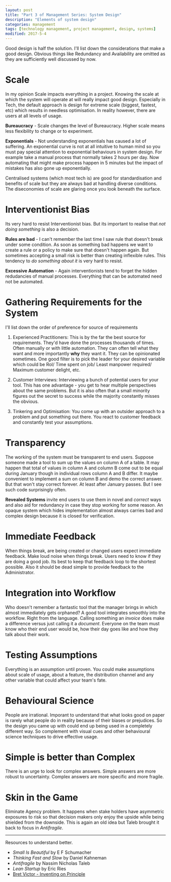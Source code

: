 ```yaml
---
layout: post
title: "Part 3 of Management Series: System Design"
description: "Elements of system design"
categories: management
tags: [technology management, project management, design, systems]
modified: 2017-5-4
---
```

Good design is half the solution. I'll list down the considerations that make a good design. Obvious things like Redundancy and Availability are omitted as they are sufficiently well discussed by now.

# Scale

In my opinion Scale impacts everything in a project. Knowing the scale at which the system will operate at will really impact good design. Especially in Tech, the default approach is design for extreme scale (biggest, fastest, etc) which results in needless optimisation. In reality however, there are users at all levels of usage.

**Bureaucracy** - Scale changes the level of Bureaucracy. Higher scale means less flexibility to change or to experiment.

**Exponentials** - Not understanding exponentials has caused a lot of suffering. An exponential curve is not at all intuitive to human mind so you must pay special attention to exponential behaviours in system design. For example take a manual process that normally takes 2 hours per day. Now automating that might make process happen in 5 minutes but the impact of mistakes has also gone up exponentially.

Centralised systems (which most tech is) are good for standardisation and benefits of scale but they are always bad at handling diverse conditions. The diseconomies of scale are glaring once you look beneath the surface.

# Interventionist Bias

Its very hard to resist Interventionist bias. But its important to realise that _not doing something_ is also a decision.

**Rules are bad** - I can't remember the last time I saw rule that doesn't break under some condition. As soon as something bad happens we want to create a rule or a policy to make sure that doesn't happen again. But sometimes accepting a small risk is better than creating inflexible rules. This tendency to _do something about it_ is very hard to resist.

**Excessive Automation** - Again interventionists tend to forget the hidden redudancies of manual processes. Everything that can be automated need not be automated.

# Gathering Requirements for the System

I'll list down the order of preference for source of requirements

1. Experienced Practitioners: This is by the far the best source for requirements. They'd have done the processes thousands of times. Often manually or with little automation. They can often tell what they want and more importantly **why** they want it. They can be opinionated sometimes. One good filter is to pick the leader for your desired variable which could be RoI/ Time spent on job/ Least manpower required/ Maximum customer delight, etc.

2. Customer Interviews: Interviewing a bunch of potential users for your tool. This has one advantage - you get to hear multiple perspectives about the same problems. But it is also often that a small minority figures out the secret to success while the majority constantly misses the obvious.

3. Tinkering and Optimisation: You come up with an outsider approach to a problem and put something out there. You react to customer feedback and constantly test your assumptions.

# Transparency

The working of the system must be transparent to end users. Suppose someone made a tool to sum up the values on column A of a table. It may happen that total of values in column A and column B come out to be equal during January though in individual rows column A and B differ. It maybe convenient to implement a sum on column B and demo the correct answer. But that won't stay correct forever. At least after January passes. But I see such code surprisingly often.

**Revealed Systems** invite end users to use them in novel and _correct_ ways and also aid for redundancy in case they stop working for some reason. An opaque system which hides implementation almost always carries bad and complex design because it is closed for verification.

# Immediate Feedback

When things break, are being created or changed users expect immediate feedback. Make loud noise when things break. Users need to know if they are doing a good job. Its best to keep that feedback loop to the shortest possible. Also it should be dead simple to provide feedback to the Administrator.

# Integration into Workflow

Who doesn't remember a fantastic tool that the manager brings in which almost immediately gets orphaned? A good tool integrates smoothly into the workflow. Right from the language. Calling something an _invoice_ does make a difference versus just calling it a _document_. Everyone on the team must know who their end user would be, how their day goes like and how they talk about their work.

# Testing Assumptions

Everything is an assumption until proven. You could make assumptions about scale of usage, about a feature, the distribution channel and any other variable that could affect your team's fate.

# Behavioural Science

People are irrational. Imporant to understand that what looks good on paper is rarely what people do in reality because of their biases or prejudices. So the design you came up with could end up being used in a completely different way. So complement with visual cues and other behavioural science techniques to drive effective usage.

# Simple is better than Complex

There is an urge to look for complex answers. Simple answers are more robust to uncertainty. Complex answers are more specific and more fragile.

# Skin in the Game

Eliminate Agency problem. It happens when stake holders have asymmetric exposures to risk so that decision makers only enjoy the upside while being shielded from the downside. This is again an old idea but Taleb brought it back to focus in _Antifragile_. 

--- 

Resources to understand better.

* _Small Is Beautiful_ by E F Schumacher
* _Thinking Fast and Slow_ by Daniel Kahneman
* _Antifragile_ by Nassim Nicholas Taleb
* _Lean Startup_ by Eric Ries
* [Bret Victor - Inventing on Principle](https://vimeo.com/36579366)
